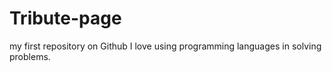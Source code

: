# Tribute-page
my first repository on Github
I love using programming languages in solving problems.
